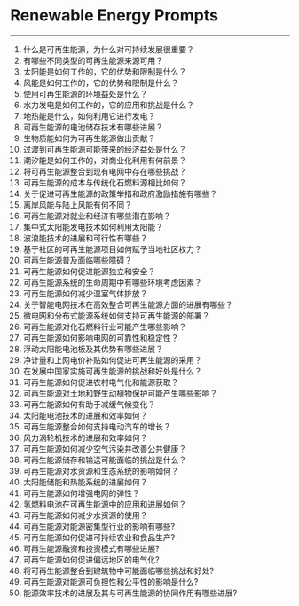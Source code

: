 # Renewable Energy Prompts
---

1. 什么是可再生能源，为什么对可持续发展很重要？
2. 有哪些不同类型的可再生能源来源可用？
3. 太阳能是如何工作的，它的优势和限制是什么？
4. 风能是如何工作的，它的优势和限制是什么？
5. 使用可再生能源的环境益处是什么？
6. 水力发电是如何工作的，它的应用和挑战是什么？
7. 地热能是什么，如何利用它进行发电？
8. 可再生能源的电池储存技术有哪些进展？
9. 生物质能如何为可再生能源做出贡献？
10. 过渡到可再生能源可能带来的经济益处是什么？
11. 潮汐能是如何工作的，对商业化利用有何前景？
12. 将可再生能源整合到现有电网中存在哪些挑战？
13. 可再生能源的成本与传统化石燃料源相比如何？
14. 关于促进可再生能源的政策举措和政府激励措施有哪些？
15. 离岸风能与陆上风能有何不同？
16. 可再生能源对就业和经济有哪些潜在影响？
17. 集中式太阳能发电技术如何利用太阳能？
18. 波浪能技术的进展和可行性有哪些？
19. 基于社区的可再生能源项目如何赋予当地社区权力？
20. 可再生能源普及面临哪些障碍？
21. 可再生能源如何促进能源独立和安全？
22. 可再生能源系统的生命周期中有哪些环境考虑因素？
23. 可再生能源如何减少温室气体排放？
24. 关于智能电网技术在高效整合可再生能源方面的进展有哪些？
25. 微电网和分布式能源系统如何支持可再生能源的部署？
26. 可再生能源对化石燃料行业可能产生哪些影响？
27. 可再生能源如何影响电网的可靠性和稳定性？
28. 浮动太阳能电池板及其优势有哪些进展？
29. 净计量和上网电价补贴如何促进可再生能源的采用？
30. 在发展中国家实施可再生能源的挑战和好处是什么？
31. 可再生能源如何促进农村电气化和能源获取？
32. 可再生能源对土地和野生动植物保护可能产生哪些影响？
33. 可再生能源如何有助于减缓气候变化？
34. 太阳能电池技术的进展和效率如何？
35. 可再生能源整合如何支持电动汽车的增长？
36. 风力涡轮机技术的进展和效率如何？
37. 可再生能源如何减少空气污染并改善公共健康？
38. 可再生能源储存和输送可能面临的挑战是什么？
39. 可再生能源对水资源和生态系统的影响如何？
40. 太阳能储能和热能系统的进展如何？
41. 可再生能源如何增强电网的弹性？
42. 氢燃料电池在可再生能源中的应用和进展如何？
43. 可再生能源如何减少水资源的使用？
44. 可再生能源对能源密集型行业的影响有哪些?
45. 可再生能源如何促进可持续农业和食品生产?
46. 可再生能源融资和投资模式有哪些进展?
47. 可再生能源如何促进偏远地区的电气化?
48. 将可再生能源整合到建筑物中可能面临哪些挑战和好处?
49. 可再生能源对能源可负担性和公平性的影响是什么?
50. 能源效率技术的进展及其与可再生能源的协同作用有哪些进展?